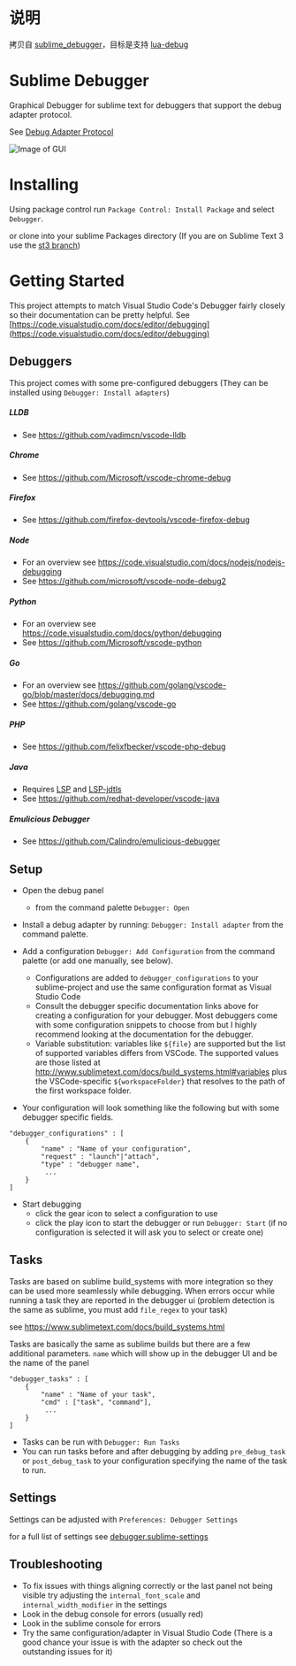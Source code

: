 # 说明 

拷贝自 [sublime_debugger](https://github.com/daveleroy/sublime_debugger)，目标是支持 [lua-debug](https://github.com/huanzai/lua-debug)

# Sublime Debugger

Graphical Debugger for sublime text for debuggers that support the debug adapter protocol.

See [Debug Adapter Protocol](https://microsoft.github.io/debug-adapter-protocol/)

![Image of GUI](docs/images/basic.png)

# Installing
  Using package control run `Package Control: Install Package` and select `Debugger`.

  or clone into your sublime Packages directory (If you are on Sublime Text 3 use the [st3 branch](https://github.com/daveleroy/sublime_debugger/tree/st3))

# Getting Started
This project attempts to match Visual Studio Code's Debugger fairly closely so their documentation can be pretty helpful. See [https://code.visualstudio.com/docs/editor/debugging](https://code.visualstudio.com/docs/editor/debugging)

## Debuggers
This project comes with some pre-configured debuggers (They can be installed using ```Debugger: Install adapters```)

##### LLDB
- See https://github.com/vadimcn/vscode-lldb

##### Chrome
- See https://github.com/Microsoft/vscode-chrome-debug

##### Firefox
- See https://github.com/firefox-devtools/vscode-firefox-debug

##### Node
- For an overview see https://code.visualstudio.com/docs/nodejs/nodejs-debugging
- See https://github.com/microsoft/vscode-node-debug2

##### Python
- For an overview see https://code.visualstudio.com/docs/python/debugging
- See https://github.com/Microsoft/vscode-python

##### Go
- For an overview see https://github.com/golang/vscode-go/blob/master/docs/debugging.md
- See https://github.com/golang/vscode-go

##### PHP
- See https://github.com/felixfbecker/vscode-php-debug

##### Java
- Requires [LSP](https://packagecontrol.io/packages/LSP) and [LSP-jdtls](https://packagecontrol.io/packages/LSP-jdtls)
- See https://github.com/redhat-developer/vscode-java

##### Emulicious Debugger
- See https://github.com/Calindro/emulicious-debugger

## Setup
- Open the debug panel
  - from the command palette `Debugger: Open`

- Install a debug adapter by running: ```Debugger: Install adapter``` from the command palette.

- Add a configuration ```Debugger: Add Configuration``` from the command palette (or add one manually, see below).
  - Configurations are added to `debugger_configurations` to your sublime-project and use the same configuration format as Visual Studio Code
  - Consult the debugger specific documentation links above for creating a configuration for your debugger. Most debuggers come with some configuration snippets to choose from but I highly recommend looking at the documentation for the debugger.
  - Variable substitution: variables like `${file}` are supported but the list of supported variables differs from VSCode. The supported values are those listed at http://www.sublimetext.com/docs/build_systems.html#variables plus the VSCode-specific `${workspaceFolder}` that resolves to the path of the first workspace folder.

- Your configuration will look something like the following but with some debugger specific fields.
```
"debugger_configurations" : [
    {
        "name" : "Name of your configuration",
        "request" : "launch"|"attach",
        "type" : "debugger name",
         ...
    }
]
```

- Start debugging
  - click the gear icon to select a configuration to use
  - click the play icon to start the debugger or run `Debugger: Start` (if no configuration is selected it will ask you to select or create one)

## Tasks
Tasks are based on sublime build_systems with more integration so they can be used more seamlessly while debugging. When errors occur while running a task they are reported in the debugger ui (problem detection is the same as sublime, you must add `file_regex` to your task)

see https://www.sublimetext.com/docs/build_systems.html

Tasks are basically the same as sublime builds but there are a few additional parameters.
`name` which will show up in the debugger UI and be the name of the panel

```
"debugger_tasks" : [
    {
        "name" : "Name of your task",
        "cmd" : ["task", "command"],
         ...
    }
]
```
- Tasks can be run with `Debugger: Run Tasks`
- You can run tasks before and after debugging by adding `pre_debug_task` or `post_debug_task` to your configuration specifying the name of the task to run.


## Settings
Settings can be adjusted with `Preferences: Debugger Settings`

for a full list of settings see [debugger.sublime-settings](Debugger.sublime-settings)

## Troubleshooting
- To fix issues with things aligning correctly or the last panel not being visible try adjusting the `internal_font_scale` and `internal_width_modifier` in the settings
- Look in the debug console for errors (usually red)
- Look in the sublime console for errors
- Try the same configuration/adapter in Visual Studio Code (There is a good chance your issue is with the adapter so check out the outstanding issues for it)
